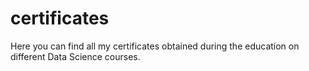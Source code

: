 # certificates

Here you can find all my certificates obtained during the education on different Data Science courses.
